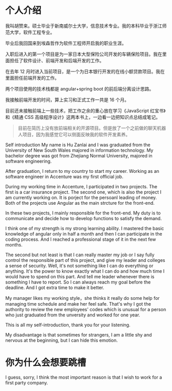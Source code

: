 # 个人介绍

我叫胡赞来。硕士毕业于新南威尔士大学，信息技术专业。我的本科毕业于浙江师范大学，软件工程专业。

毕业后我回国来到埃森哲作为软件工程师开启我的职业生涯。

入职后进入的第一个项目是为一家日本大型保险公司开发的车辆保险项目。我在里面担任了软件设计、前端开发和后端开发的工作。

在去年 12 月时进入当前项目，是一个为日本银行开发的在线小额贷款项目。我在
里面担任前端开发的工作。

两个项目使用的技术栈都是 angular+spring boot 的前后端分离设计思路。

我接触前端开发的时间，算上实习和正式工作一共是 16 个月。

目前还未接触前端上一些技术，把工作之余的重心放在学习《JavaScript 红宝书》和《精通 CSS 高级程序设计》这两本书上，一边看一边把知识点总结成笔记。

> 目前在简历上没有放前端相关的开源项目。但是放了一个之前做的聊天机器人项目，因为我感觉它可以侧面反映我的软件开发素养。

Self introduction
My name is Hu Zanlai and I was graduated from the University of New South Wales majored in information technology. My bachelor degree was got from Zhejiang Normal University, majored in software engineering.

After graduation, I return to my country to start my career. Working as an software engineer in Accenture was my first official job.

During my working time in Accenture, I participated in two projects. The first is a car insurance project. The second one, which is also the project I am currently working on. It is porject for the persoanl leading of money. Both of the projects use Angular as the main strcture for the front-end.

In these two projects, I mainly responsible for the front-end. My duty is to communicate and decide how to develop functions to satisfy the demand.

I think one of my strength is my strong learning ability. I mastered the basic knowledge of angular only in half a month and then I can participate in the coding process. And I reached a professional stage of it in the next few months.

The second but not least is that I can really master my job or I say fully control the responsible part of this project, and give my leader and colleges a sense of security. Well, it's not something like I can do everything or anything. It's the power to know exactly what I can do and how much time I would have to spend on this part. And tell me leader whenever there is something I have to report. So I can always reach my goal before the deadline. And I got extra time to make it better.

My manager likes my working style，she thinks it really do some help for managing time schedule and make her feel safe. That's why I got the authority to review the new employees' codes which is unusual for a person who just graduated from the unversity and worked for one year.

This is all my self-introduction, thank you for your listening.

My disadvantage is that sometimes for strangers, I am a little shy and nervous at the beginning, but I can hide this emotion.

# 你为什么会想要跳槽

I guess, sorry, I think the most important reason is that I wish to work for a first party company.
